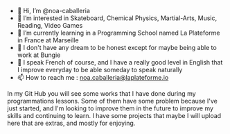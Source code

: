 - 👋 Hi, I’m @noa-caballeria
- 👀 I’m interested in Skateboard, Chemical Physics, Martial-Arts, Music, Reading, Video Games
- 🌱 I’m currently learning in a Programming School named La Plateforme in France at Marseille
- 🌠 I don't have any dream to be honest except for maybe being able to work at Bungie
- 👅 I speak French of course, and I have a really good level in English that I improve everyday to be able someday to speak naturally
- 📫 How to reach me : noa.caballeria@laplateforme.io

In my Git Hub you will see some works that I have done during my programmations lessons.
Some of them have some problem because I've just started, and I'm looking to improve them in the future to improve my skills and continuing to learn.
I have some projects that maybe I will upload here that are extras, and mostly for enjoying.

